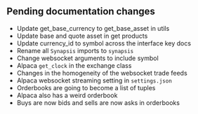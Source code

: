 ## Pending documentation changes
- Update get_base_currency to get_base_asset in utils
- Update base and quote asset in get products
- Update currency_id to symbol across the interface key docs
- Rename all `Synapsis` imports to `synapsis`
- Change websocket arguments to include symbol
- Alpaca `get_clock` in the exchange class
- Changes in the homogeneity of the websocket trade feeds
- Alpaca websocket streaming setting in `settings.json`
- Orderbooks are going to become a list of tuples
- Alpaca also has a weird orderbook
- Buys are now bids and sells are now asks in orderbooks